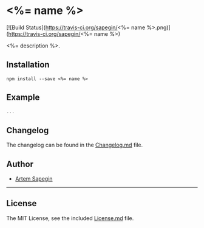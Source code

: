 # <%= name %>

[![Build Status](https://travis-ci.org/sapegin/<%= name %>.png)](https://travis-ci.org/sapegin/<%= name %>)

<%= description %>.


## Installation

```
npm install --save <%= name %>
```


## Example

```js
...
```



## Changelog

The changelog can be found in the [Changelog.md](Changelog.md) file.

## Author

* [Artem Sapegin](http://sapegin.me/)

---

## License

The MIT License, see the included [License.md](License.md) file.
